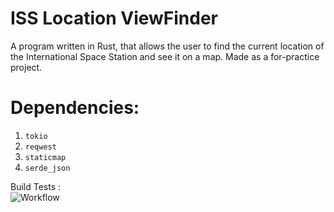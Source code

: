 # ISS Location ViewFinder
A program written in Rust, that allows the user to find the current location of the International Space Station and see it on a map. Made as a for-practice project.

# Dependencies:

1. `tokio`
2. `reqwest`
3. `staticmap`
4. `serde_json`

Build Tests :  
![Workflow](https://github.com/suvadityamuk/Rust-ISS-Location/blob/master/.github/workflows/rust.yml/badge.svg)
